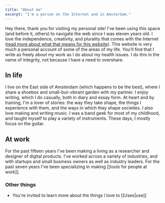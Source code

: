 ```yaml
---
title: "About me"
excerpt: "I'm a person on the Internet and in Amsterdam."
---
```

Hey there, thank you for visiting my personal site! I've been using this space (and before it, others) to navigate the web since I was eleven years old. I love the independence, creativity, and plurality that comes with the Internet ([read more about what that means for this website](/colophon)). This website is very much a personal account of some of the areas of my life. You'll find that I write as freely about my work as I do about my health issues. I do this in the name of integrity, not because I have a need to overshare. 

## In life
I live on the East side of Amsterdam (which happens to be the best), where I share a shoebox and small-but-vibrant garden with my partner. I enjoy writing, which I do casually, both in diary and essay form. At heart and by training, I'm a lover of stories: the way they take shape, the things I experience with them, and the ways in which they shape societies. I also love making and writing music. I was a band geek for most of my childhood, and taught myself to play a variety of instruments. These days, I mostly focus on the guitar.


## At work
For the past fifteen years I've been making a living as a researcher and designer of digital products. I've worked across a variety of industries, and with startups and small business owners as well as industry leaders. For the past seven years I've been specializing in making [[tools for people at work]].


### Other things
- You're invited to learn more about the things I love to [[Uses|use]]